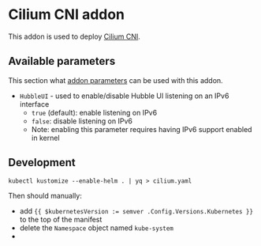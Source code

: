 # Cilium CNI addon

This addon is used to deploy [Cilium CNI](https://cilium.io/).

## Available parameters

This section what [addon parameters][params] can be used with this addon.

[params]: https://docs.kubermatic.com/kubeone/main/guides/addons/#parameters

* `HubbleUI` - used to enable/disable Hubble UI listening on an IPv6 interface
  * `true` (default): enable listening on IPv6
  * `false`: disable listening on IPv6
  * Note: enabling this parameter requires having IPv6 support enabled in kernel

## Development

```shell
kubectl kustomize --enable-helm . | yq > cilium.yaml
```

Then should manually:
* add `{{ $kubernetesVersion := semver .Config.Versions.Kubernetes }}` to the top of the manifest
* delete the `Namespace` object named `kube-system`
*
